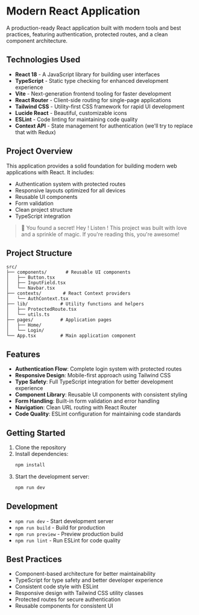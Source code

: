 # Modern React Application

A production-ready React application built with modern tools and best practices, featuring authentication, protected routes, and a clean component architecture.

## Technologies Used

- **React 18** - A JavaScript library for building user interfaces
- **TypeScript** - Static type checking for enhanced development experience
- **Vite** - Next-generation frontend tooling for faster development
- **React Router** - Client-side routing for single-page applications
- **Tailwind CSS** - Utility-first CSS framework for rapid UI development
- **Lucide React** - Beautiful, customizable icons
- **ESLint** - Code linting for maintaining code quality
- **Context API** - State management for authentication (we'll try to replace that with Redux)

## Project Overview

This application provides a solid foundation for building modern web applications with React. It includes:

- Authentication system with protected routes
- Responsive layouts optimized for all devices
- Reusable UI components
- Form validation
- Clean project structure
- TypeScript integration

> 🐰 You found a secret! Hey ! Listen ! This project was built with love and a sprinkle of magic. If you're reading this, you're awesome!

## Project Structure

```
src/
├── components/       # Reusable UI components
│   ├── Button.tsx
│   ├── InputField.tsx
│   └── Navbar.tsx
├── contexts/        # React Context providers
│   └── AuthContext.tsx
├── lib/            # Utility functions and helpers
│   ├── ProtectedRoute.tsx
│   └── utils.ts
├── pages/          # Application pages
│   ├── Home/
│   └── Login/
└── App.tsx         # Main application component
```

## Features

- **Authentication Flow**: Complete login system with protected routes
- **Responsive Design**: Mobile-first approach using Tailwind CSS
- **Type Safety**: Full TypeScript integration for better development experience
- **Component Library**: Reusable UI components with consistent styling
- **Form Handling**: Built-in form validation and error handling
- **Navigation**: Clean URL routing with React Router
- **Code Quality**: ESLint configuration for maintaining code standards

## Getting Started

1. Clone the repository
2. Install dependencies:
   ```bash
   npm install
   ```
3. Start the development server:
   ```bash
   npm run dev
   ```

## Development

- `npm run dev` - Start development server
- `npm run build` - Build for production
- `npm run preview` - Preview production build
- `npm run lint` - Run ESLint for code quality

## Best Practices

- Component-based architecture for better maintainability
- TypeScript for type safety and better developer experience
- Consistent code style with ESLint
- Responsive design with Tailwind CSS utility classes
- Protected routes for secure authentication
- Reusable components for consistent UI
